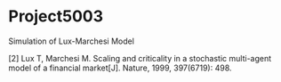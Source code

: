 # Project5003
Simulation of Lux-Marchesi Model

[2] Lux T, Marchesi M. Scaling and criticality in a stochastic multi-agent model of a financial market[J]. Nature, 1999, 397(6719): 498.
